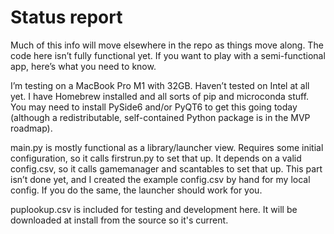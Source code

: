 <h1>Status report</h1>

<p>Much of this info will move elsewhere in the repo as things move along. The code here isn’t fully functional yet. If you want to play with a semi-functional app, here’s what you need to know.</p>

<p>I’m testing on a MacBook Pro M1 with 32GB. Haven’t tested on Intel at all yet. I have Homebrew installed and all sorts of pip and microconda stuff. You may need to install PySide6 and/or PyQT6 to get this going today (although a redistributable, self-contained Python package is in the MVP roadmap).</p>

<p>main.py is mostly functional as a library/launcher view. Requires some initial configuration, so it calls firstrun.py to set that up. It depends on a valid config.csv, so it calls gamemanager and scantables to set that up. This part isn’t done yet, and I created the example config.csv by hand for my local config. If you do the same, the launcher should work for you.</p>

<p>puplookup.csv is included for testing and development here. It will be downloaded at install from the source so it's current.</p>
